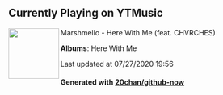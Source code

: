 ## Currently Playing on YTMusic

[<img align="left" width="100" src="https://lh3.googleusercontent.com/6HgAfOC__ISWR-0MCYy3RL7wPz-e0ssySBB1Gh8Rs2cbM_Ymjoq42qLAwpvfOh9sxAGxeHHJjb2DZTya">](https://music.youtube.com/channel/UCrxpwXq8wCTskOQq5d_KoqQ)

Marshmello - Here With Me (feat. CHVRCHES)

**Albums**: Here With Me

Last updated at 07/27/2020 19:56

#### Generated with [20chan/github-now](https://github.com/20chan/github-now)


<!--
**20chan/20chan** is a ✨ _special_ ✨ repository because its `README.md` (this file) appears on your GitHub profile.

Here are some ideas to get you started:

- 🔭 I’m currently working on ...
- 🌱 I’m currently learning ...
- 👯 I’m looking to collaborate on ...
- 🤔 I’m looking for help with ...
- 💬 Ask me about ...
- 📫 How to reach me: ...
- 😄 Pronouns: ...
- ⚡ Fun fact: ...
-->
